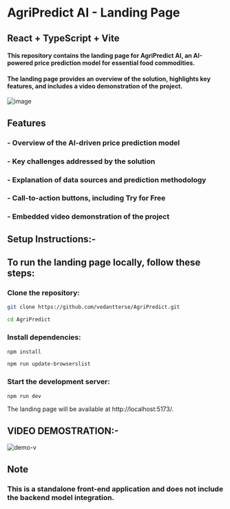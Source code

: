 
# AgriPredict AI - Landing Page

## React + TypeScript + Vite
#### This repository contains the landing page for AgriPredict AI, an AI-powered price prediction model for essential food commodities. 
#### The landing page provides an overview of the solution, highlights key features, and includes a video demonstration of the project.
![image](https://github.com/user-attachments/assets/774230a3-9051-400d-aa69-d5e1b02e28ab)

## Features

### - Overview of the AI-driven price prediction model

### - Key challenges addressed by the solution

### - Explanation of data sources and prediction methodology

### - Call-to-action buttons, including Try for Free

### - Embedded video demonstration of the project

## Setup Instructions:- 

## To run the landing page locally, follow these steps:

### Clone the repository:

```bash
git clone https://github.com/vedantterse/AgriPredict.git
```
```bash
cd AgriPredict
```


### Install dependencies:
```bash
npm install
```
```bash
npm run update-browserslist
```

### Start the development server:
```bash
npm run dev
```

The landing page will be available at http://localhost:5173/.

## VIDEO DEMOSTRATION:-
![demo-v](https://github.com/user-attachments/assets/3617cab2-5cff-4a4c-98f4-77f59ded3181)


## Note
### This is a standalone front-end application and does not include the backend model integration.


